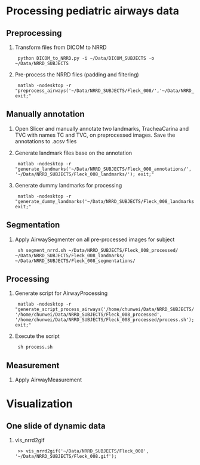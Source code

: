 # Processing pediatric airways data

## Preprocessing
1. Transform files from DICOM to NRRD

    	python DICOM_to_NRRD.py -i ~/Data/DICOM_SUBJECTS -o ~/Data/NRRD_SUBJECTS
    
2. Pre-process the NRRD files (padding and filtering)

		matlab -nodesktop -r "preprocess_airways('~/Data/NRRD_SUBJECTS/Fleck_008/','~/Data/NRRD_SUBJECTS/Fleck_008_processed/'); exit;"

## Manually annotation
1. Open Slicer and manually annotate two landmarks, TracheaCarina and TVC with names TC and TVC, on preprocessed images. Save the annotations to .acsv files

2. Generate landmark files base on the annotation

    	matlab -nodesktop -r "generate_landmarks('~/Data/NRRD_SUBJECTS/Fleck_008_annotations/', '~/Data/NRRD_SUBJECTS/Fleck_008_landmarks/'); exit;"

3. Generate dummy landmarks for processing
    	
    	matlab -nodesktop -r "generate_dummy_landmarks('~/Data/NRRD_SUBJECTS/Fleck_008_landmarks/'); exit;"

## Segmentation
1. Apply AirwaySegmenter on all pre-processed images for subject
    
    	sh segment_nrrd.sh ~/Data/NRRD_SUBJECTS/Fleck_008_processed/ ~/Data/NRRD_SUBJECTS/Fleck_008_landmarks/ ~/Data/NRRD_SUBJECTS/Fleck_008_segmentations/

## Processing
1. Generate script for AirwayProcessing

        matlab -nodesktop -r "generate_script_process_airways('/home/chunwei/Data/NRRD_SUBJECTS/Fleck_008_segmentations', '/home/chunwei/Data/NRRD_SUBJECTS/Fleck_008_processed', '/home/chunwei/Data/NRRD_SUBJECTS/Fleck_008_processed/process.sh'); exit;"

2. Execute the script

        sh process.sh

## Measurement
1. Apply AirwayMeasurement

# Visualization
## One slide of dynamic data
1. vis_nrrd2gif

        >> vis_nrrd2gif('~/Data/NRRD_SUBJECTS/Fleck_008', '~/Data/NRRD_SUBJECTS/Fleck_008.gif');